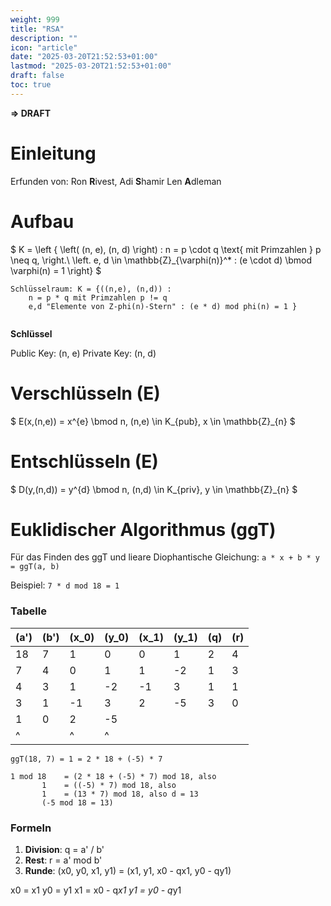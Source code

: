 ```yaml
---
weight: 999
title: "RSA"
description: ""
icon: "article"
date: "2025-03-20T21:52:53+01:00"
lastmod: "2025-03-20T21:52:53+01:00"
draft: false
toc: true
---
```


**=> DRAFT**


# Einleitung

Erfunden von: Ron **R**ivest, Adi **S**hamir Len **A**dleman

# Aufbau

$ K = \left \{ \left( (n, e), (n, d) \right) : n = p \cdot q \text{ mit Primzahlen } p \neq q, \right.\\
\left. e, d \in \mathbb{Z}_{\varphi(n)}^* : (e \cdot d) \bmod \varphi(n) = 1 \right\} $

```
Schlüsselraum: K = {((n,e), (n,d)) : 
    n = p * q mit Primzahlen p != q
    e,d "Elemente von Z-phi(n)-Stern" : (e * d) mod phi(n) = 1 } 
    

```

**Schlüssel**

Public Key: (n, e)
Private Key: (n, d)

# Verschlüsseln (E)

$ E(x,(n,e)) = x^{e} \bmod n,     (n,e) \in K_{pub}, x \in \mathbb{Z}_{n} $

# Entschlüsseln (E)

$ D(y,(n,d)) = y^{d} \bmod n,     (n,d) \in K_{priv}, y \in \mathbb{Z}_{n} $


# Euklidischer Algorithmus (ggT)

Für das Finden des ggT und lieare Diophantische Gleichung: `a * x + b * y = ggT(a, b)`

Beispiel: `7 * d mod 18 = 1`

### Tabelle
| \(a'\) | \(b'\) | \(x_0\) | \(y_0\) | \(x_1\) | \(y_1\) | \(q\) | \(r\) |
|--------|--------|---------|---------|---------|---------|-------|-------|
| 18     | 7      | 1       | 0       | 0       | 1       | 2     | 4     |
| 7      | 4      | 0       | 1       | 1       | -2      | 1     | 3     |
| 4      | 3      | 1       | -2      | -1      | 3       | 1     | 1     |
| 3      | 1      | -1      | 3       | 2       | -5      | 3     | 0     |
| 1      | 0      | 2       | -5      |         |         |       |       |
| ^      |        | ^       | ^       |         |         |       |       |

```
ggT(18, 7) = 1 = 2 * 18 + (-5) * 7

1 mod 18    = (2 * 18 + (-5) * 7) mod 18, also
       1    = ((-5) * 7) mod 18, also
       1    = (13 * 7) mod 18, also d = 13
       (-5 mod 18 = 13)
```

### Formeln
1. **Division**: q = a' / b'
2. **Rest**: r = a' mod b'
3. **Runde**: (x0, y0, x1, y1) = (x1, y1, x0 - qx1, y0 - qy1)

x0 = x1
y0 = y1
x1 = x0 - q*x1
y1 = y0 - q*y1

